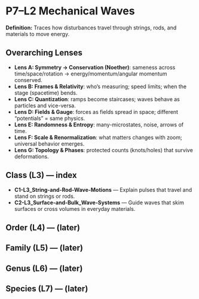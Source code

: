 # P7–L2 Mechanical Waves
**Definition:** Traces how disturbances travel through strings, rods, and materials to move energy.

## Overarching Lenses

- **Lens A: Symmetry -> Conservation (Noether)**: sameness across time/space/rotation → energy/momentum/angular momentum conserved.
- **Lens B: Frames & Relativity**: who’s measuring; speed limits; when the stage (spacetime) bends.
- **Lens C: Quantization**: ramps become staircases; waves behave as particles and vice-versa.
- **Lens D: Fields & Gauge**: forces as fields spread in space; different “potentials” = same physics.
- **Lens E: Randomness & Entropy**: many-microstates, noise, arrows of time.
- **Lens F: Scale & Renormalization**: what matters changes with zoom; universal behavior emerges.
- **Lens G: Topology & Phases**: protected counts (knots/holes) that survive deformations.

## Class (L3) — index
- **C1-L3_String-and-Rod-Wave-Motions** — Explain pulses that travel and stand on strings or rods.
- **C2-L3_Surface-and-Bulk_Wave-Systems** — Guide waves that skim surfaces or cross volumes in everyday materials.

## Order (L4) — (later)

## Family (L5) — (later)

## Genus (L6) — (later)

## Species (L7) — (later)
